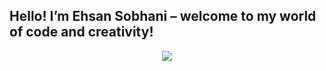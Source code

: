 ## Hello! I’m **Ehsan Sobhani** – welcome to my world of code and creativity!

<p align="center">
    <!-- <img align="center" src="https://github-readme-stats.vercel.app/api?username=ehsansobhni&count_private=true&include_all_commits=true&show_icons=true&rank_icon=percentile&theme=dark"/><br /> -->
    <!-- <img align="center" src="https://github-readme-stats.vercel.app/api?username=ehsansobhni&count_private=true&include_all_commits=true&show_icons=true&theme=dark" /><br /> -->
    <!-- <img align="center" src="https://github-readme-stats.vercel.app/api?username=ehsansobhni&include_all_commits=true&count_private=true&show_icons=true&show=reviews,discussions_started,discussions_answered,prs_merged,prs_merged_percentage&theme=dark&rank_icon=percentile" /><br /> -->
    <!-- <img align="center" src="https://github-readme-stats.vercel.app/api/top-langs?username=ehsansobhni&count_private=true&include_all_commits=true&theme=dark" /><br /> -->
    <img align="center" src="https://github-readme-stats.vercel.app/api/top-langs?username=ehsansobhni&count_private=true&include_all_commits=true&layout=pie" /><br >
    <!-- <img align="center" src="https://github-readme-stats.vercel.app/api/top-langs?username=ehsansobhni&count_private=true&include_all_commits=true&layout=compact"/><br > -->
    <!-- <img align="center" src="https://github-readme-stats.vercel.app/api/top-langs?username=ehsansobhni&count_private=true&include_all_commits=true"/><br > -->
</p>
